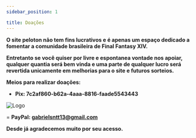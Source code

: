 ```yaml
---
sidebar_position: 1

title: Doações
---
```


**O site peloton não tem fins lucrativos e é apenas um espaço dedicado a fomentar a comunidade brasileira de Final Fantasy XIV.** 

**Entretanto se você quiser por livre e espontanea vontade nos apoiar, qualquer quantia será bem vinda e uma parte de qualquer lucro será revertida unicamente em melhorias para o site e futuros sorteios.**

**Meios para realizar doações:**

- **Pix: 7c2af860-b62a-4aaa-8816-faade5543443**

![Logo](https://i.imgur.com/EwcMl1A.png)

= **PayPal: gabrielsntt13@gmail.com**



**Desde já agradecemos muito por seu acesso.**